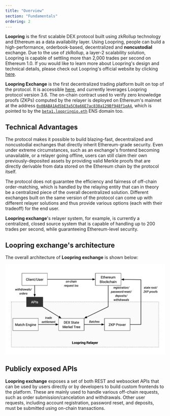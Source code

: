 ```yaml
---
title: "Overview"
section: "Fundamentals"
ordering: 2
---
```


**Loopring** is the first scalable DEX protocol built using zkRollup technology and Ethereum as a data availability layer. Using Loopring, people can build a high-performance, orderbook-based, decentralized and **noncustodial** exchange. Due to the use of zkRollup, a layer-2 scalability solution, Loopring is capable of settling more than 2,000 trades per second on Ethereum 1.0. If you would like to learn more about Loopring's design and technical details, please check out Loopring's official website by clicking [here](https://loopring.org).

**Loopring Exchange** is the first decentralized trading platform built on top of the protocol. It is accessible [here](https://loopring.io), and currently leverages Loopring protocol version 3.6. The on-chain contract used to verify zero knowledge proofs (ZKPs) computed by the relayer is deployed on Ethereum's mainnet at the address [`0x0BABA1Ad5bE3a5C0a66E7ac838a129Bf948f1eA4`](https://etherscan.io/address/beta1.loopringio.eth), which is pointed to by the [`beta1.loopringio.eth`](https://etherscan.io/address/beta1.loopringio.eth) ENS domain too.

## Technical Advantages

The protocol makes it possible to build blazing-fast, decentralized and noncustodial exchanges that directly inherit Ethereum-grade security. Even under extreme circumstances, such as an exchange's frontend becoming unavailable, or a relayer going offline, users can still claim their own previously-deposited assets by providing valid Merkle proofs that are directly derivable from data stored on the Ethereum chain by the protocol itself.

The protocol does not guarantee the efficiency and fairness of off-chain order-matching, which is handled by the relaying entity that can in theory be a centralized piece of the overall decentralized solution. Different exchanges built on the same version of the protocol can come up with different relayer solutions and thus provide various options (each with their tradeoff) for the end user.

**Loopring exchange**'s relayer system, for example, is currently a centralized, closed source system that is capable of handling up to 200 trades per second, while guaranteeing Ethereum-level security.

## Loopring exchange's architecture

The overall architecture of **Loopring exchange** is shown below:

![Loopring Exchange Architecture](../images/loopring-overview.jpg "Loopring Exchange Architecture")

## Publicly exposed APIs

**Loopring exchange** exposes a set of both REST and websocket APIs that can be used by users directly or by developers to build custom frontends to the platform. These are mainly used to handle various off-chain requests, such as order submission/cancelation and withdrawals. Other user requests, including account registration, password reset, and deposits, must be submitted using on-chain transactions.
